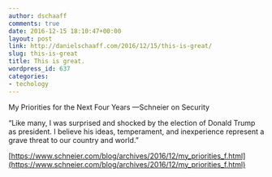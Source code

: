 ```yaml
---
author: dschaaff
comments: true
date: 2016-12-15 18:10:47+00:00
layout: post
link: http://danielschaaff.com/2016/12/15/this-is-great/
slug: this-is-great
title: This is great.
wordpress_id: 637
categories:
- techology
---
```


My Priorities for the Next Four Years
—Schneier on Security

“Like many, I was surprised and shocked by the election of Donald Trump as president. I believe his ideas, temperament, and inexperience represent a grave threat to our country and world.”

[https://www.schneier.com/blog/archives/2016/12/my_priorities_f.html](https://www.schneier.com/blog/archives/2016/12/my_priorities_f.html)

